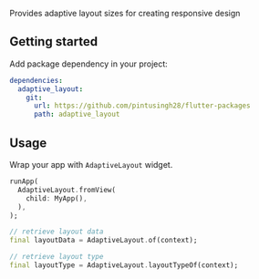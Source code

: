 Provides adaptive layout sizes for creating responsive design

## Getting started

Add package dependency in your project:
```yaml
dependencies:
  adaptive_layout:
    git:
      url: https://github.com/pintusingh28/flutter-packages
      path: adaptive_layout
```

## Usage

Wrap your app with `AdaptiveLayout` widget.
```dart
runApp(
  AdaptiveLayout.fromView(
    child: MyApp(),
  ),
);
```

```dart
// retrieve layout data
final layoutData = AdaptiveLayout.of(context);

// retrieve layout type
final layoutType = AdaptiveLayout.layoutTypeOf(context);
```